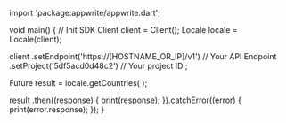 import 'package:appwrite/appwrite.dart';

void main() { // Init SDK
  Client client = Client();
  Locale locale = Locale(client);

  client
    .setEndpoint('https://[HOSTNAME_OR_IP]/v1') // Your API Endpoint
    .setProject('5df5acd0d48c2') // Your project ID
  ;

  Future result = locale.getCountries(  );

  result
    .then((response) {
      print(response);
    }).catchError((error) {
      print(error.response);
  });
}